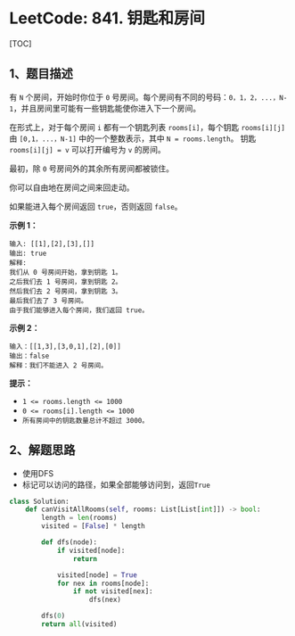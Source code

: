 # LeetCode: 841. 钥匙和房间

[TOC]

## 1、题目描述

有 `N` 个房间，开始时你位于 `0` 号房间。每个房间有不同的号码：`0，1，2，...，N-1`，并且房间里可能有一些钥匙能使你进入下一个房间。

在形式上，对于每个房间 `i` 都有一个钥匙列表 `rooms[i]`，每个钥匙 `rooms[i][j]` 由 `[0,1，...，N-1]` 中的一个整数表示，其中 `N = rooms.length`。 钥匙 `rooms[i][j] = v` 可以打开编号为 `v` 的房间。

最初，除 `0` 号房间外的其余所有房间都被锁住。

你可以自由地在房间之间来回走动。

如果能进入每个房间返回 `true`，否则返回 `false`。

**示例 1：**

```
输入: [[1],[2],[3],[]]
输出: true
解释:  
我们从 0 号房间开始，拿到钥匙 1。
之后我们去 1 号房间，拿到钥匙 2。
然后我们去 2 号房间，拿到钥匙 3。
最后我们去了 3 号房间。
由于我们能够进入每个房间，我们返回 true。
```


**示例 2：**

```
输入：[[1,3],[3,0,1],[2],[0]]
输出：false
解释：我们不能进入 2 号房间。
```


**提示：**

- `1 <= rooms.length <= 1000`
- `0 <= rooms[i].length <= 1000`
- `所有房间中的钥匙数量总计不超过 3000。`



## 2、解题思路

- 使用DFS
- 标记可以访问的路径，如果全部能够访问到，返回`True`

```python
class Solution:
    def canVisitAllRooms(self, rooms: List[List[int]]) -> bool:
        length = len(rooms)
        visited = [False] * length

        def dfs(node):
            if visited[node]:
                return

            visited[node] = True
            for nex in rooms[node]:
                if not visited[nex]:
                    dfs(nex)

        dfs(0)
        return all(visited)

```

